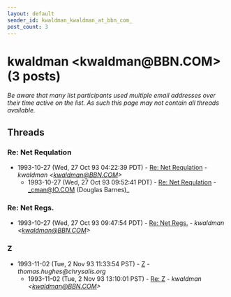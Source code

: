 ```yaml
---
layout: default
sender_id: kwaldman_kwaldman_at_bbn_com_
post_count: 3
---
```


# kwaldman <kwaldman<span>@</span>BBN.COM> (3 posts)

_Be aware that many list participants used multiple email addresses over their time active on the list. As such this page may not contain all threads available._

## Threads

### Re: Net Requlation
+ 1993-10-27 (Wed, 27 Oct 93 04:22:39 PDT) - [Re: Net Requlation](/archive/1993/10/4e158853f434f022dedda720a2b953eb97083b0f8978e339c7adcc8d2e2af389) - _kwaldman \<kwaldman@BBN.COM\>_
  + 1993-10-27 (Wed, 27 Oct 93 09:52:41 PDT) - [Re: Net Requlation](/archive/1993/10/95ccf635569166561e17bbed06f4eaaa13876b2df6726d9dd359975fdf53d34a) - _cman@IO.COM (Douglas Barnes)_

### Re: Net Regs.
+ 1993-10-27 (Wed, 27 Oct 93 09:47:54 PDT) - [Re: Net Regs.](/archive/1993/10/8c64282be4ea751393ab6414bad76f2f71fe00682bc80fb8d02339f7e2f83a7f) - _kwaldman \<kwaldman@BBN.COM\>_

### Z
+ 1993-11-02 (Tue, 2 Nov 93 11:33:54 PST) - [Z](/archive/1993/11/187c9ba4acd39baa708a717d669a267608915d9b457a3193bea346837e46d533) - _thomas.hughes@chrysalis.org_
  + 1993-11-02 (Tue, 2 Nov 93 13:10:01 PST) - [Re: Z](/archive/1993/11/2361349aa12c8672d6eccd74cbebdc8bb577194168fa3138893bc78384c1b61f) - _kwaldman \<kwaldman@BBN.COM\>_

